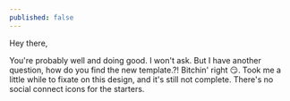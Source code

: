 ```yaml
---
published: false
---
```

Hey there,  

You're probably well and doing good. I won't ask. But I have another question, how do you find the new template.?! Bitchin' right 😏.
Took me a little while to fixate on this design, and it's still not complete. There's no social connect icons for the starters.

